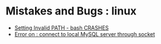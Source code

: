 # Mistakes and Bugs : linux

- [Setting Invalid PATH - bash CRASHES](./invalid-path-bash-command-404.html)
- [Error on : connect to local MySQL server through socket](./mysql-reinstallation-debian10.html)
